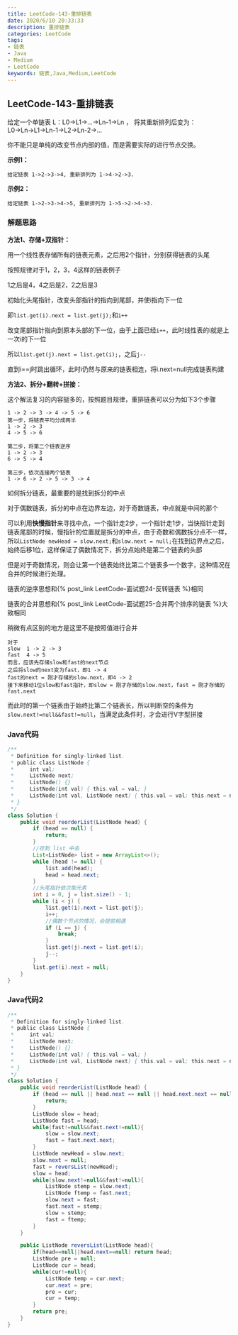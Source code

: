 ```yaml
---
title: LeetCode-143-重排链表
date: 2020/6/10 20:33:33
description: 重排链表
categories: LeetCode
tags: 
- 链表
- Java
- Medium
- LeetCode
keywords: 链表,Java,Medium,LeetCode
---
```


## LeetCode-143-重排链表

给定一个单链表 L：L0→L1→…→Ln-1→Ln ，
将其重新排列后变为： L0→Ln→L1→Ln-1→L2→Ln-2→…

你不能只是单纯的改变节点内部的值，而是需要实际的进行节点交换。

 <!--more-->

**示例1：**

```
给定链表 1->2->3->4, 重新排列为 1->4->2->3.
```

**示例2：**

```
给定链表 1->2->3->4->5, 重新排列为 1->5->2->4->3.
```

### 解题思路

**方法1、存储+双指针：**

用一个线性表存储所有的链表元素，之后用2个指针，分别获得链表的头尾

按照规律对于1，2，3，4这样的链表例子

1之后是4，4之后是2，2之后是3

初始化头尾指针，改变头部指针的指向到尾部，并使i指向下一位

即`list.get(i).next = list.get(j);`和`i++`

改变尾部指针指向到原本头部的下一位，由于上面已经`i++`，此时线性表的i就是上一次i的下一位

所以`list.get(j).next = list.get(i);`，之后`j--`

直到i==j时跳出循环，此时i仍然与原来的链表相连，将i.next=null完成链表构建

**方法2、拆分+翻转+拼接：**

这个解法复习的内容挺多的，按照题目规律，重排链表可以分为如下3个步骤

```
1 -> 2 -> 3 -> 4 -> 5 -> 6
第一步，将链表平均分成两半
1 -> 2 -> 3
4 -> 5 -> 6
    
第二步，将第二个链表逆序
1 -> 2 -> 3
6 -> 5 -> 4
    
第三步，依次连接两个链表
1 -> 6 -> 2 -> 5 -> 3 -> 4
```

如何拆分链表，最重要的是找到拆分的中点

对于偶数链表，拆分的中点在边界左边，对于奇数链表，中点就是中间的那个

可以利用**快慢指针**来寻找中点，一个指针走2步，一个指针走1步，当快指针走到链表尾部的时候，慢指针的位置就是拆分的中点，由于奇数和偶数拆分点不一样，所以`ListNode newHead = slow.next;`和`slow.next = null;`在找到边界点之后，始终后移1位，这样保证了偶数情况下，拆分点始终是第二个链表的头部

但是对于奇数情况，则会让第一个链表始终比第二个链表多一个数字，这种情况在合并的时候进行处理。

链表的逆序思想和{% post_link LeetCode-面试题24-反转链表 %}相同

链表的合并思想和{% post_link LeetCode-面试题25-合并两个排序的链表 %}大致相同

稍微有点区别的地方是这里不是按照值进行合并

```
对于
slow  1 -> 2 -> 3
fast  4 -> 5
而言，应该先存储slow和fast的next节点
之后将slow的next变为fast，即1 -> 4
fast的next = 刚才存储的slow.next，即4 -> 2
接下来移动1位slow和fast指针，即slow = 刚才存储的slow.next，fast = 刚才存储的fast.next
```

而此时的第一个链表由于始终比第二个链表长，所以判断空的条件为`slow.next!=null&&fast!=null`，当满足此条件时，才会进行V字型拼接

### Java代码

```java
/**
 * Definition for singly-linked list.
 * public class ListNode {
 *     int val;
 *     ListNode next;
 *     ListNode() {}
 *     ListNode(int val) { this.val = val; }
 *     ListNode(int val, ListNode next) { this.val = val; this.next = next; }
 * }
 */
class Solution {
    public void reorderList(ListNode head) {
        if (head == null) {
            return;
        }
        //存到 list 中去
        List<ListNode> list = new ArrayList<>();
        while (head != null) {
            list.add(head);
            head = head.next;
        }
        //头尾指针依次取元素
        int i = 0, j = list.size() - 1;
        while (i < j) {
            list.get(i).next = list.get(j);
            i++;
            //偶数个节点的情况，会提前相遇
            if (i == j) {
                break;
            }
            list.get(j).next = list.get(i);
            j--;
        }
        list.get(i).next = null;
    }
}
```

### Java代码2

```java
/**
 * Definition for singly-linked list.
 * public class ListNode {
 *     int val;
 *     ListNode next;
 *     ListNode() {}
 *     ListNode(int val) { this.val = val; }
 *     ListNode(int val, ListNode next) { this.val = val; this.next = next; }
 * }
 */
class Solution {
    public void reorderList(ListNode head) {
        if (head == null || head.next == null || head.next.next == null) {
            return;
        }
        ListNode slow = head;
        ListNode fast = head;
        while(fast!=null&&fast.next!=null){
            slow = slow.next;
            fast = fast.next.next;
        }
        ListNode newHead = slow.next;
        slow.next = null;
        fast = reversList(newHead);
        slow = head;
        while(slow.next!=null&&fast!=null){
            ListNode stemp = slow.next;
            ListNode ftemp = fast.next;
            slow.next = fast;
            fast.next = stemp;
            slow = stemp;
            fast = ftemp;
        }
    }

    public ListNode reversList(ListNode head){
        if(head==null||head.next==null) return head;
        ListNode pre = null;
        ListNode cur = head;
        while(cur!=null){
            ListNode temp = cur.next;
            cur.next = pre;
            pre = cur;
            cur = temp;
        }
        return pre;
    }
}
```

